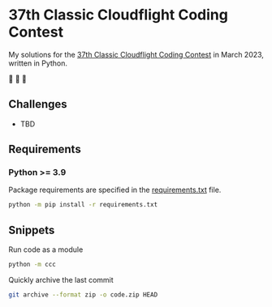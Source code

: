 # 37th Classic Cloudflight Coding Contest

My solutions for the [37th Classic Cloudflight Coding Contest](https://codingcontest.org/) in March 2023, written in Python.

:goat: :goat: :goat:

## Challenges

- TBD

## Requirements

### Python >= 3.9

Package requirements are specified in the [requirements.txt](requirements.txt) file.

```sh
python -m pip install -r requirements.txt
```

## Snippets

Run code as a module

```sh
python -m ccc
```

Quickly archive the last commit

```sh
git archive --format zip -o code.zip HEAD
```
